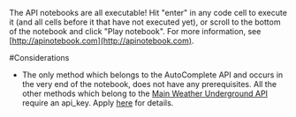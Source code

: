 The API notebooks are all executable! Hit "enter" in any code cell to execute it (and all cells before it that have not executed yet), or scroll to the bottom of the notebook and click "Play notebook". For more information, see [http://apinotebook.com](http://apinotebook.com).

#Considerations

- The only method which belongs to the AutoComplete API and occurs in the very end of the notebook, does not have any prerequisites. All the other methods which belong to the [Main Weather Underground API](https://anypoint.mulesoft.com/apiplatform/popular/#/portals/apis/7733/versions/7867) require an api_key. Apply [here](https://anypoint.mulesoft.com/apiplatform/popular/#/portals/apis/7733/versions/7867/pages/6501) for details.
